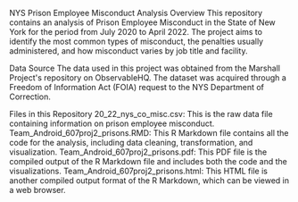 NYS Prison Employee Misconduct Analysis
Overview
This repository contains an analysis of Prison Employee Misconduct in the State of New York for the period from July 2020 to April 2022. The project aims to identify the most common types of misconduct, the penalties usually administered, and how misconduct varies by job title and facility.

Data Source
The data used in this project was obtained from the Marshall Project's repository on ObservableHQ. The dataset was acquired through a Freedom of Information Act (FOIA) request to the NYS Department of Correction.

Files in this Repository
20_22_nys_co_misc.csv: This is the raw data file containing information on prison employee misconduct.
Team_Android_607proj2_prisons.RMD: This R Markdown file contains all the code for the analysis, including data cleaning, transformation, and visualization.
Team_Android_607proj2_prisons.pdf: This PDF file is the compiled output of the R Markdown file and includes both the code and the visualizations.
Team_Android_607proj2_prisons.html: This HTML file is another compiled output format of the R Markdown, which can be viewed in a web browser.
